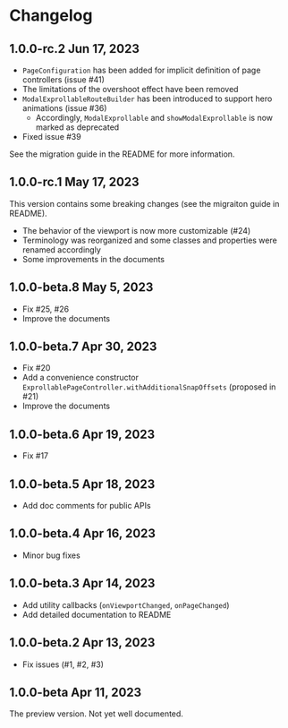 # Changelog

## 1.0.0-rc.2 Jun 17, 2023

- `PageConfiguration` has been added for implicit definition of page controllers (issue #41)
- The limitations of the overshoot effect have been removed
- `ModalExprollableRouteBuilder` has been introduced to support hero animations (issue #36)
  - Accordingly, `ModalExprollable` and `showModalExprollable` is now marked as deprecated
- Fixed issue #39

See the migration guide in the README for more information.

## 1.0.0-rc.1 May 17, 2023

This version contains some breaking changes (see the migraiton guide in README).

- The behavior of the viewport is now more customizable (#24)
- Terminology was reorganized and some classes and properties were renamed accordingly
- Some improvements in the documents

## 1.0.0-beta.8 May 5, 2023

- Fix #25, #26
- Improve the documents

## 1.0.0-beta.7 Apr 30, 2023

- Fix #20
- Add a convenience constructor `ExprollablePageController.withAdditionalSnapOffsets` (proposed in #21)
- Improve the documents

## 1.0.0-beta.6 Apr 19, 2023

- Fix #17

## 1.0.0-beta.5 Apr 18, 2023

- Add doc comments for public APIs

## 1.0.0-beta.4 Apr 16, 2023

- Minor bug fixes

## 1.0.0-beta.3 Apr 14, 2023

- Add utility callbacks (`onViewportChanged`, `onPageChanged`)
- Add detailed documentation to README

## 1.0.0-beta.2 Apr 13, 2023

- Fix issues (#1, #2, #3)

## 1.0.0-beta Apr 11, 2023

The preview version. Not yet well documented.
